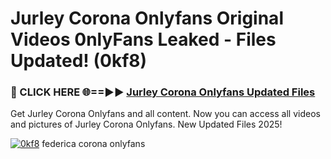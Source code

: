# Jurley Corona Onlyfans Original Videos 0nlyFans Leaked - Files Updated! (0kf8)

<h3>🔴 CLICK HERE 🌐==►► <a href="https://tinyurl.com/2wckxsce" rel="nofollow">Jurley Corona Onlyfans Updated Files</a></h3>

Get Jurley Corona Onlyfans and all content. Now you can access all videos and pictures of Jurley Corona Onlyfans. New Updated Files 2025!

[![0kf8](https://i.imgur.com/AFduVYN.gif)](https://tinyurl.com/2wckxsce)
federica corona onlyfans